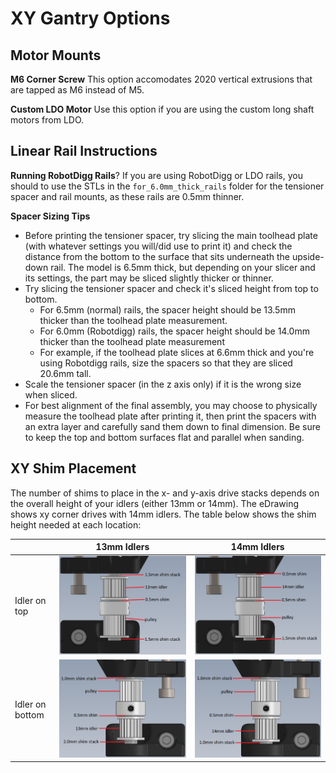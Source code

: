 XY Gantry Options
=================

## Motor Mounts

**M6 Corner Screw**
This option accomodates 2020 vertical extrusions that are tapped as M6 instead of M5.

**Custom LDO Motor**
Use this option if you are using the custom long shaft motors from LDO.

## Linear Rail Instructions

**Running RobotDigg Rails**?
If you are using RobotDigg or LDO rails, you should to use the STLs in the `for_6.0mm_thick_rails` folder for the tensioner spacer and rail mounts, as these rails are 0.5mm thinner.

**Spacer Sizing Tips**
- Before printing the tensioner spacer, try slicing the main toolhead plate (with whatever settings you will/did use to print it) and check the distance from the bottom to the surface that sits underneath the upside-down rail. The model is 6.5mm thick, but depending on your slicer and its settings, the part may be sliced slightly thicker or thinner.
- Try slicing the tensioner spacer and check it's sliced height from top to bottom.
    - For 6.5mm (normal) rails, the spacer height should be 13.5mm thicker than the toolhead plate measurement.
    - For 6.0mm (Robotdigg) rails, the spacer height should be 14.0mm thicker than the toolhead plate measurement
    - For example, if the toolhead plate slices at 6.6mm thick and you're using Robotdigg rails, size the spacers so that they are sliced 20.6mm tall.
- Scale the tensioner spacer (in the z axis only) if it is the wrong size when sliced.
- For best alignment of the final assembly, you may choose to physically measure the toolhead plate after printing it, then print the spacers with an extra layer and carefully sand them down to final dimension. Be sure to keep the top and bottom surfaces flat and parallel when sanding.

## XY Shim Placement

The number of shims to place in the x- and y-axis drive stacks depends on the overall height of your idlers (either 13mm or 14mm). The eDrawing shows xy corner drives with 14mm idlers. The table below shows the shim height needed at each location:

|                   | 13mm Idlers                   | 14mm Idlers                   |
| ---               | ---                           | ---                           |
| Idler on top      | ![](Images/13mm_lower.png)    | ![](Images/14mm_lower.png)    |
| Idler on bottom   | ![](Images/13mm_upper.png)    | ![](Images/14mm_upper.png)    |